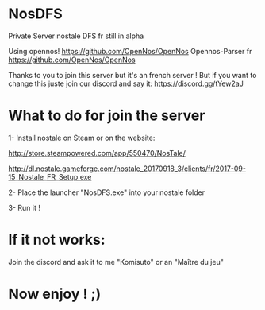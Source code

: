 # NosDFS
Private Server nostale DFS fr still in alpha

Using opennos! https://github.com/OpenNos/OpenNos
Opennos-Parser fr https://github.com/OpenNos/OpenNos

Thanks to you to join this server but it's an french server !
But if you want to change this juste join our discord and say it:
https://discord.gg/tYew2aJ

# What to do for join the server
1- Install nostale on Steam or on the website:

http://store.steampowered.com/app/550470/NosTale/

http://dl.nostale.gameforge.com/nostale_20170918_3/clients/fr/2017-09-15_Nostale_FR_Setup.exe


2- Place the launcher "NosDFS.exe" into your nostale folder

3- Run it !



# If it not works:

Join the discord and ask it to me "Komisuto" or an "Maître du jeu"




# Now enjoy ! ;)



